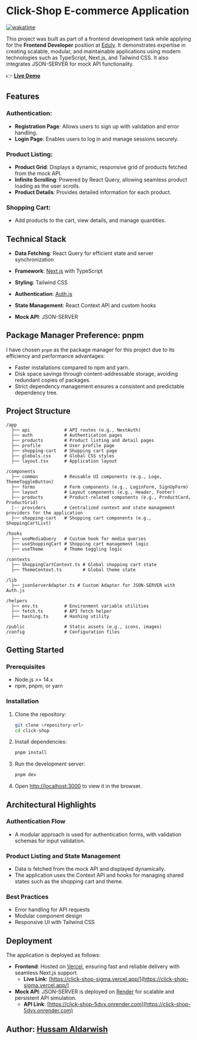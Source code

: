 # Click-Shop E-commerce Application

[![wakatime](https://wakatime.com/badge/github/hussam-aldarwish/click-shop.svg)](https://wakatime.com/badge/github/hussam-aldarwish/click-shop)

This project was built as part of a frontend development task while applying for the **Frontend Developer** position at [Eduly](https://www.eduly.com/). It demonstrates expertise in creating scalable, modular, and maintainable applications using modern technologies such as TypeScript, Next.js, and Tailwind CSS. It also integrates JSON-SERVER for mock API functionality.

👉 **[Live Demo](https://click-shop-sigma.vercel.app/)**

## Features

### Authentication:

- **Registration Page**: Allows users to sign up with validation and error handling.
- **Login Page**: Enables users to log in and manage sessions securely.

### Product Listing:

- **Product Grid**: Displays a dynamic, responsive grid of products fetched from the mock API.
- **Infinite Scrolling**: Powered by React Query, allowing seamless product loading as the user scrolls.
- **Product Details**: Provides detailed information for each product.

### Shopping Cart:

- Add products to the cart, view details, and manage quantities.

## Technical Stack

- **Data Fetching**: React Query for efficient state and server synchronization

- **Framework**: [Next.js](https://nextjs.org/) with TypeScript
- **Styling**: Tailwind CSS
- **Authentication**: [Auth.js](https://authjs.dev/)
- **State Management**: React Context API and custom hooks
- **Mock API**: JSON-SERVER

## Package Manager Preference: pnpm

I have chosen `pnpm` as the package manager for this project due to its efficiency and performance advantages:

- Faster installations compared to npm and yarn.
- Disk space savings through content-addressable storage, avoiding redundant copies of packages.
- Strict dependency management ensures a consistent and predictable dependency tree.

## Project Structure

```
/app
  ├── api             # API routes (e.g., NextAuth)
  ├── auth            # Authentication pages
  ├── products        # Product listing and detail pages
  ├── profile         # User profile page
  ├── shopping-cart   # Shopping cart page
  ├── globals.css     # Global CSS styles
  ├── layout.tsx      # Application layout

/components
  ├── common          # Reusable UI components (e.g., Logo, ThemeToggleButton)
  ├── forms           # Form components (e.g., LoginForm, SignUpForm)
  ├── layout          # Layout components (e.g., Header, Footer)
  ├── products        # Product-related components (e.g., ProductCard, ProductGrid)
  |-- providers       # Centralized context and state management providers for the application
  ├── shopping-cart   # Shopping cart components (e.g., ShoppingCartList)

/hooks
  ├── useMediaQuery   # Custom hook for media queries
  ├── useShoppingCart # Shopping cart management logic
  ├── useTheme        # Theme toggling logic

/contexts
  ├── ShoppingCartContext.ts # Global shopping cart state
  ├── ThemeContext.ts        # Global theme state

/lib
  ├── jsonServerAdapter.ts # Custom Adapter for JSON-SERVER with Auth.js

/helpers
  ├── env.ts          # Environment variable utilities
  ├── fetch.ts        # API fetch helper
  ├── hashing.ts      # Hashing utility

/public               # Static assets (e.g., icons, images)
/config               # Configuration files
```

## Getting Started

### Prerequisites

- Node.js >= 14.x
- npm, pnpm, or yarn

### Installation

1. Clone the repository:

   ```bash
   git clone <repository-url>
   cd click-shop
   ```

2. Install dependencies:

   ```bash
   pnpm install
   ```

3. Run the development server:
   ```bash
   pnpm dev
   ```
4. Open [http://localhost:3000](http://localhost:3000) to view it in the browser.

## Architectural Highlights

### Authentication Flow

- A modular approach is used for authentication forms, with validation schemas for input validation.

### Product Listing and State Management

- Data is fetched from the mock API and displayed dynamically.
- The application uses the Context API and hooks for managing shared states such as the shopping cart and theme.

### Best Practices

- Error handling for API requests
- Modular component design
- Responsive UI with Tailwind CSS

## Deployment

The application is deployed as follows:

- **Frontend**: Hosted on [Vercel](https://vercel.com/), ensuring fast and reliable delivery with seamless Next.js support.
  - **Live Link**: [https://click-shop-sigma.vercel.app/](https://click-shop-sigma.vercel.app/)
- **Mock API**: JSON-SERVER is deployed on [Render](https://render.com/) for scalable and persistent API simulation.
  - **API Link**: [https://click-shop-5dvx.onrender.com](https://click-shop-5dvx.onrender.com)

## Author: [Hussam Aldarwish](https://github.com/hussam-aldarwish)
